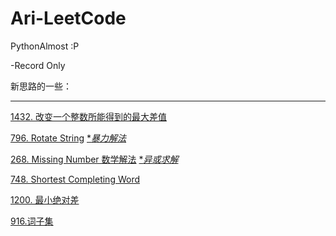 # Ari-LeetCode
PythonAlmost :P

-Record Only 

新思路的一些：

---------------------------------

[1432. 改变一个整数所能得到的最大差值](https://leetcode.com/problems/max-difference-you-can-get-from-changing-an-integer/submissions/938708839/)

[796. Rotate String](https://leetcode.com/problems/rotate-string/submissions/940274455/)   [**暴力解法*](https://leetcode.com/problems/rotate-string/submissions/940280185/)

[268. Missing Number 数学解法](https://leetcode.com/problems/missing-number/submissions/944939347/)  [**异或求解*](https://leetcode.com/problems/missing-number/solutions/3235187/268-solution-with-step-by-step-explanation/?orderBy=hot&languageTags=python)

[748. Shortest Completing Word](https://leetcode.com/problems/shortest-completing-word/submissions/945159758/)

[1200. 最小绝对差](https://leetcode.com/problems/minimum-absolute-difference/submissions/945568186/)

[916.词子集](https://leetcode.com/problems/word-subsets/submissions/947413203/)
